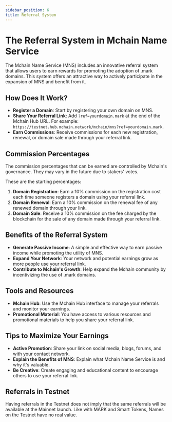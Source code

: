 ```yaml
---
sidebar_position: 6
title: Referral System
---
```


# The Referral System in Mchain Name Service

The Mchain Name Service (MNS) includes an innovative referral system that allows users to earn rewards for promoting the adoption of .mark domains. This system offers an attractive way to actively participate in the expansion of MNS and benefit from it.

## How Does It Work?

- **Register a Domain**: Start by registering your own domain on MNS.
- **Share Your Referral Link**: Add `?ref=yourdomain.mark` at the end of the Mchain Hub URL. For example: `https://testnet.hub.mchain.network/mchain/mns?ref=yourdomain.mark`.
- **Earn Commissions**: Receive commissions for each new registration, renewal, or domain sale made through your referral link.

## Commission Percentages

The commission percentages that can be earned are controlled by Mchain's governance. They may vary in the future due to stakers' votes.

These are the starting percentages:

1. **Domain Registration**: Earn a 10% commission on the registration cost each time someone registers a domain using your referral link.
2. **Domain Renewal**: Earn a 10% commission on the renewal fee of any renewed domain through your link.
3. **Domain Sale**: Receive a 10% commission on the fee charged by the blockchain for the sale of any domain made through your referral link.

## Benefits of the Referral System

- **Generate Passive Income**: A simple and effective way to earn passive income while promoting the utility of MNS.
- **Expand Your Network**: Your network and potential earnings grow as more people use your referral link.
- **Contribute to Mchain's Growth**: Help expand the Mchain community by incentivizing the use of .mark domains.

## Tools and Resources

- **Mchain Hub**: Use the Mchain Hub interface to manage your referrals and monitor your earnings.
- **Promotional Material**: You have access to various resources and promotional materials to help you share your referral link.

## Tips to Maximize Your Earnings

- **Active Promotion**: Share your link on social media, blogs, forums, and with your contact network.
- **Explain the Benefits of MNS**: Explain what Mchain Name Service is and why it's valuable.
- **Be Creative**: Create engaging and educational content to encourage others to use your referral link.

## Referrals in Testnet

Having referrals in the Testnet does not imply that the same referrals will be available at the Mainnet launch. Like with MARK and Smart Tokens, Names on the Testnet have no real value.
